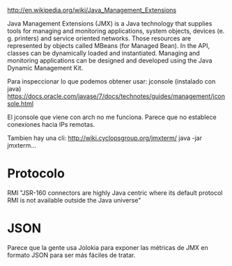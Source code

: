 http://en.wikipedia.org/wiki/Java_Management_Extensions

Java Management Extensions (JMX) is a Java technology that supplies tools for managing and monitoring applications, system objects, devices (e. g. printers) and service oriented networks. Those resources are represented by objects called MBeans (for Managed Bean). In the API, classes can be dynamically loaded and instantiated. Managing and monitoring applications can be designed and developed using the Java Dynamic Management Kit.


Para inspeccionar lo que podemos obtener usar: jconsole (instalado con java)
https://docs.oracle.com/javase/7/docs/technotes/guides/management/jconsole.html


El jconsole que viene con arch no me funciona. Parece que no establece conexiones hacia IPs remotas.


Tambien hay una cli:
http://wiki.cyclopsgroup.org/jmxterm/
java -jar jmxterm...


# Protocolo
RMI
"JSR-160 connectors are highly Java centric where its default protocol RMI is not available outside the Java universe"



# JSON
Parece que la gente usa Jolokia para exponer las métricas de JMX en formato JSON para ser más fáciles de tratar.
